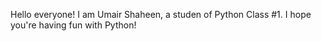 Hello everyone! I am Umair Shaheen, a studen of Python Class #1. I hope you're having fun with Python!